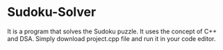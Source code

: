 # Sudoku-Solver
It is a program that solves the Sudoku puzzle.
It uses the concept of C++ and DSA.
Simply download project.cpp file and run it in your code editor.
